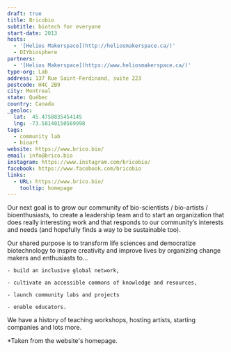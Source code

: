 ```yaml
---
draft: true
title: Bricobio
subtitle: biotech for everyone
start-date: 2013
hosts: 
  - '[Helios Makerspace](http://heliosmakerspace.ca/)'
  - DIYbiosphere
partners:
  - '[Helios Makerspace](https://www.heliosmakerspace.ca/)'
type-org: Lab
address: 137 Rue Saint-Ferdinand, suite 223
postcode: H4C 2B9
city: Montreal
state: Québec
country: Canada
_geoloc:
  lat:  45.4758835454145
  lng: -73.58148150569998
tags:
  - community lab
  - bioart
website: https://www.brico.bio/
email: info@brico.bio
instagram: https://www.instagram.com/bricobio/
facebook: https://www.facebook.com/bricobio
links:
  - URL: https://www.brico.bio/
    tooltip: homepage
---
```


Our next goal is to grow our community of bio-scientists / bio-artists / bioenthusiasts, to create a leadership team and to start an organization that does really interesting work and that responds to our community’s interests and needs (and hopefully finds a way to be sustainable too).

Our shared purpose is to  transform life sciences and democratize biotechnology  to inspire creativity and improve lives by organizing change makers and enthusiasts to...

    - build an inclusive global network,

    - cultivate an accessible commons of knowledge and resources,

    - launch community labs and projects

    - enable educators.

We have a history of teaching workshops, hosting artists, starting companies and lots more.

*Taken from the website's homepage.
